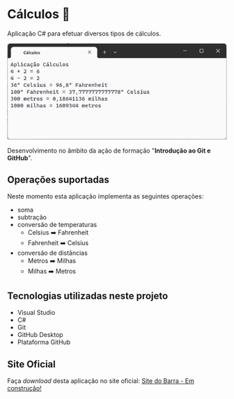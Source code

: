# Cálculos :1234:
 Aplicação C# para efetuar diversos tipos de cálculos.

 ![Aplicação Cálculos](aplicacao-calculos.png)

Desenvolvimento no âmbito da ação de formação "**Introdução ao Git e GitHub**".

 ## Operações suportadas

Neste momento esta aplicação implementa as seguintes operações:

- soma
- subtração
- conversão de temperaturas
    - Celsius :arrow_right: Fahrenheit
    - Fahrenheit :arrow_right: Celsius
- conversão de distâncias
    - Metros :arrow_right: Milhas
    - Milhas :arrow_right: Metros

 ## Tecnologias utilizadas neste projeto

- Visual Studio
- C#
- Git
- GitHub Desktop
- Plataforma GitHub

 ## Site Oficial

Faça *download* desta aplicação no site oficial: [Site do Barra - Em construção!](https://www.nelsonbarra.pt)